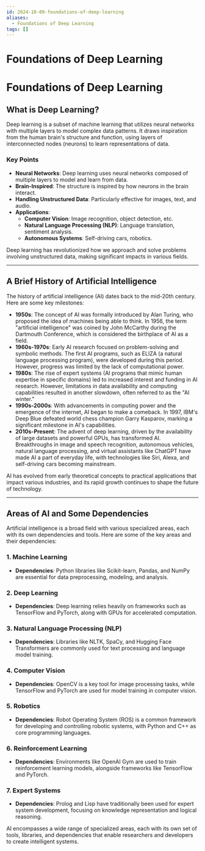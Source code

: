 ```yaml
---
id: 2024-10-09-foundations-of-deep-learning
aliases:
  - Foundations of Deep Learning
tags: []
---
```


# Foundations of Deep Learning

# Foundations of Deep Learning

## What is Deep Learning?

Deep learning is a subset of machine learning that utilizes neural networks with multiple layers to model complex data patterns. It draws inspiration from the human brain's structure and function, using layers of interconnected nodes (neurons) to learn representations of data.

### Key Points

- **Neural Networks**: Deep learning uses neural networks composed of multiple layers to model and learn from data.
- **Brain-Inspired**: The structure is inspired by how neurons in the brain interact.
- **Handling Unstructured Data**: Particularly effective for images, text, and audio.
- **Applications**:
  - **Computer Vision**: Image recognition, object detection, etc.
  - **Natural Language Processing (NLP)**: Language translation, sentiment analysis.
  - **Autonomous Systems**: Self-driving cars, robotics.

Deep learning has revolutionized how we approach and solve problems involving unstructured data, making significant impacts in various fields.

---

## A Brief History of Artificial Intelligence

The history of artificial intelligence (AI) dates back to the mid-20th century. Here are some key milestones:

- **1950s**: The concept of AI was formally introduced by Alan Turing, who proposed the idea of machines being able to think. In 1956, the term "artificial intelligence" was coined by John McCarthy during the Dartmouth Conference, which is considered the birthplace of AI as a field.
- **1960s-1970s**: Early AI research focused on problem-solving and symbolic methods. The first AI programs, such as ELIZA (a natural language processing program), were developed during this period. However, progress was limited by the lack of computational power.
- **1980s**: The rise of expert systems (AI programs that mimic human expertise in specific domains) led to increased interest and funding in AI research. However, limitations in data availability and computing capabilities resulted in another slowdown, often referred to as the "AI winter."
- **1990s-2000s**: With advancements in computing power and the emergence of the internet, AI began to make a comeback. In 1997, IBM's Deep Blue defeated world chess champion Garry Kasparov, marking a significant milestone in AI's capabilities.
- **2010s-Present**: The advent of deep learning, driven by the availability of large datasets and powerful GPUs, has transformed AI. Breakthroughs in image and speech recognition, autonomous vehicles, natural language processing, and virtual assistants like ChatGPT have made AI a part of everyday life, with technologies like Siri, Alexa, and self-driving cars becoming mainstream.

AI has evolved from early theoretical concepts to practical applications that impact various industries, and its rapid growth continues to shape the future of technology.

---

## Areas of AI and Some Dependencies

Artificial intelligence is a broad field with various specialized areas, each with its own dependencies and tools. Here are some of the key areas and their dependencies:

### 1. **Machine Learning**

- **Dependencies**: Python libraries like Scikit-learn, Pandas, and NumPy are essential for data preprocessing, modeling, and analysis.

### 2. **Deep Learning**

- **Dependencies**: Deep learning relies heavily on frameworks such as TensorFlow and PyTorch, along with GPUs for accelerated computation.

### 3. **Natural Language Processing (NLP)**

- **Dependencies**: Libraries like NLTK, SpaCy, and Hugging Face Transformers are commonly used for text processing and language model training.

### 4. **Computer Vision**

- **Dependencies**: OpenCV is a key tool for image processing tasks, while TensorFlow and PyTorch are used for model training in computer vision.

### 5. **Robotics**

- **Dependencies**: Robot Operating System (ROS) is a common framework for developing and controlling robotic systems, with Python and C++ as core programming languages.

### 6. **Reinforcement Learning**

- **Dependencies**: Environments like OpenAI Gym are used to train reinforcement learning models, alongside frameworks like TensorFlow and PyTorch.

### 7. **Expert Systems**

- **Dependencies**: Prolog and Lisp have traditionally been used for expert system development, focusing on knowledge representation and logical reasoning.

AI encompasses a wide range of specialized areas, each with its own set of tools, libraries, and dependencies that enable researchers and developers to create intelligent systems.
